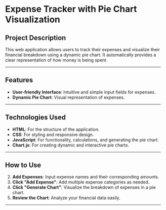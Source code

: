 # **Expense Tracker with Pie Chart Visualization**

## **Project Description**
This web application allows users to track their expenses and visualize their financial breakdown using a dynamic pie chart. It automatically provides a clear representation of how money is being spent.

---

## **Features**
- **User-friendly Interface**: Intuitive and simple input fields for expenses.
- **Dynamic Pie Chart**: Visual representation of expenses.

---

## **Technologies Used**
- **HTML**: For the structure of the application.
- **CSS**: For styling and responsive design.
- **JavaScript**: For functionality, calculations, and generating the pie chart.
- **Chart.js**: For creating dynamic and interactive pie charts.

---

## **How to Use**
2. **Add Expenses**: Input expense names and their corresponding amounts.
3. **Click "Add Expense"**: Add multiple expense categories as needed.
4. **Click "Generate Chart"**: Visualize the breakdown of expenses in a pie chart.
5. **Review the Chart**: Analyze your financial data easily.

---

